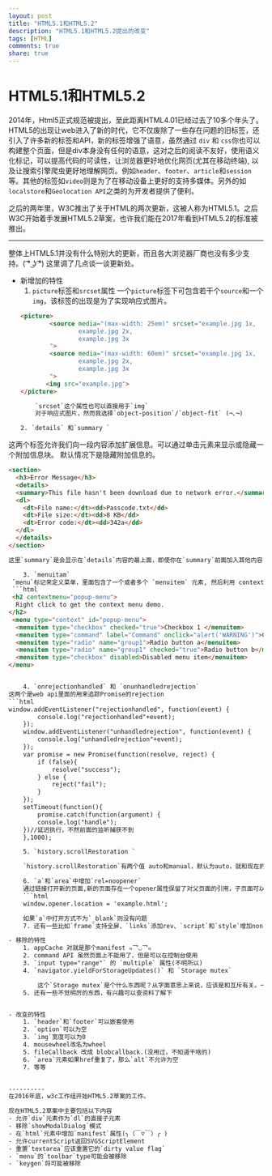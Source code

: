 ```yaml
---
layout: post
title: "HTML5.1和HTML5.2"
description: "HTML5.1和HTML5.2提出的改变"
tags: [HTML]
comments: true
share: true
---
```

# HTML5.1和HTML5.2

2014年，Html5正式规范被提出，至此距离HTML4.01已经过去了10多个年头了。HTML5的出现让web进入了新的时代，它不仅废除了一些存在问题的旧标签，还引入了许多新的标签和API，新的标签增强了语意，虽然通过 `div` 和 `css`你也可以构建整个页面，但是div本身没有任何的语意，这对之后的阅读不友好，使用语义化标记，可以提高代码的可读性，让浏览器更好地优化网页(尤其在移动终端), 以及让搜索引擎爬虫更好地理解网页。例如`header`、`footer`、`article`和`session`等。其他的标签如`video`则是为了在移动设备上更好的支持多媒体。另外的如`localstore`和`Geolocation API`之类的为开发者提供了便利。

之后的两年里，W3C推出了关于HTML的两次更新，这被人称为HTML5.1。之后W3C开始着手发展HTML5.2草案，也许我们能在2017年看到HTML5.2的标准被推出。


----------


整体上HTML5.1并没有什么特别大的更新，而且各大浏览器厂商也没有多少支持。( ͡° ͜ʖ ͡°)
这里调了几点谈一谈更新处。
- 新增加的特性
    1. `picture`标签和`srcset`属性
         一个`picture`标签下可包含若干个`source`和一个`img`，该标签的出现是为了实现响应式图片。
    ```html
    <picture>
            <source media="(max-width: 25em)" srcset="example.jpg 1x,
                    example.jpg 2x,
                    example.jpg 3x
            ">
            <source media="(max-width: 60em)" srcset="example.jpg 1x,
                    example.jpg 2x,
                    example.jpg 3x
            ">
           <img src="example.jpg">
    </picture>

        `srcset`这个属性也可以直接用于`img`
        对于响应式图片，然而我选择`object-position`/`object-fit` (¬､¬)

    2. `details` 和`summary `
这两个标签允许我们向一段内容添加扩展信息。可以通过单击元素来显示或隐藏一个附加信息块。 默认情况下是隐藏附加信息的。
```html
<section>
  <h3>Error Message</h3>
  <details>
  <summary>This file hasn't been download due to network error.</summary>
  <dl>
    <dt>File name:</dt><dd>Passcode.txt</dd>
    <dt>File size:</dt><dd>8 KB</dd>
    <dt>Error code:</dt><dd>342a</dd>
  </dl>
  </details>
</section>

这里`summary`是会显示在`details`内容的最上面，即使你在`summary`前面加入其他内容，最终也会显示`summary`之下。当然你写多个`sunmmary`也只会显示一个。

    3. `menuitam`
 `menu`标记来定义菜单，里面包含了一个或者多个 `menuitem` 元素, 然后利用 contextmenu 属性将其绑定到任何元素上。感觉挺鸡肋的一个标签 ๑乛◡乛๑ ，感觉没什么用，还要绑定到其他元素上，还没有chrome插件的那个自定义右键菜单实用。现在只有firefox支持，chrome和opera要使用这个得开启实验性功能。
 ```html
 <h2 contextmenu="popup-menu">
  Right click to get the context menu demo.
</h2>
 <menu type="context" id="popup-menu">
  <menuitem type="checkbox" checked="true">Checkbox 1 </menuitem>
  <menuitem type="command" label="Command" onclick="alert('WARNING')">Checkbox 2</menuitem>
  <menuitem type="radio" name="group1">Radio button a</menuitem>
  <menuitem type="radio" name="group1" checked="true">Radio button b</menuitem>
  <menuitem type="checkbox" disabled>Disabled menu item</menuitem>
</menu>


    4. `onrejectionhandled` 和 `onunhandledrejection`
这两个是web api里面的用来追踪Promise的rejection
```html
window.addEventListener("rejectionhandled", function(event) {
		console.log("rejectionhandled"+event);
	});
	window.addEventListener("unhandledrejection", function(event) {
		console.log("unhandledrejection"+event);
	});
	var promise = new Promise(function(resolve, reject) {
 		if (false){
 			resolve("success");
 		} else {
 			reject("fail");
 		}
	});
	setTimeout(function(){
		promise.catch(function(argument) {
		console.log("handle");
	})//延迟执行，不然前面的监听捕获不到
	},1000);

    5. `history.scrollRestoration `

    `history.scrollRestoration`有两个值 auto和manual，默认为auto，就和现在的机制一样，将`history.scrollRestoration `设置成manual后，浏览器将不再记录滚动的位置。

    6. `a`和`area`中增加`rel=noopener`
    通过链接打开新的页面,新的页面存在一个opener属性保留了对父页面的引用，子页面可以通过opener来将父页面跳走
    ```html
    window.opener.location = 'example.html';

    如果`a`中打开方式不为`_blank`则没有问题
    7. 还有一些比如`frame`支持全屏、`links`添加rev、`script`和`style`增加nonce之类的就不一一介绍了。

- 移除的特性
    1. appCache 对就是那个manifest ๑乛◡乛๑
    2. command API 虽然页面上不能用了，但是可以在控制台使用
    3. `input type="range"` 的 `multiple` 属性(不明所以)
    4. `navigator.yieldForStorageUpdates()` 和 `Storage mutex`

        这个`Storage mutex`是个什么东西呢？从字面意思上来说，应该是和互斥有关。一个用户代理可能有一个`store mutex`，这东西通常用来控制一些可分享的状态，比如cookies。
    5. 还有一些不觉明厉的东西，有兴趣可以查资料了解下


- 改变的特性
    1. `header`和`footer`可以嵌套使用
    2. `option`可以为空
    3. `img`宽度可以为0
    4. mousewheel改名为wheel
    5. fileCallback 改成 blobcallback.(没用过，不知道干啥的)
    6. `area`元素如果href重复了，那么`alt`不允许为空
    7. 等等


----------
在2016年底，w3c工作组开始HTML5.2草案的工作。

现在HTML5.2草案中主要包括以下内容
- 允许`div`元素作为`dl`的直接子元素
- 移除`showModalDialog`模式
- 在`html`元素中增加`manifest`属性(╮（￣▽￣）╭ )
- 允许currentScript返回SVGScriptElement
- 重置`textarea`应该重置它的`dirty value flag`
- `menu`的`toolbar`type可能会被移除
- `keygen`将可能被移除
